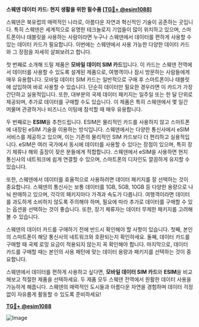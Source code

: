 **스웨덴 데이터 카드: 현지 생활을 위한 필수품 [[TG💪+ @esim1088](https://t.me/s/esim1088)]**

스웨덴은 북유럽의 매력적인 나라로, 아름다운 자연과 혁신적인 기술이 공존하는 곳입니다. 특히 스웨덴은 세계적으로 유명한 테크놀로지 기업들이 많이 위치하고 있으며, 스마트폰이나 태블릿을 사용하는 사람이라면 누구나 스웨덴에서 데이터를 편하게 사용할 수 있는 데이터 카드가 필요합니다. 이번에는 스웨덴에서 사용 가능한 다양한 데이터 카드와 그 장점을 자세히 살펴보려고 합니다.

첫 번째로 소개해 드릴 제품은 **모바일 데이터 SIM 카드**입니다. 이 카드는 스웨덴 전역에서 데이터를 사용할 수 있도록 설계된 제품으로, 여행객이나 잠시 방문하는 사람들에게 매우 유용합니다. 모바일 데이터 SIM 카드는 일반적으로 구매 후 스마트폰이나 태블릿에 삽입하여 바로 사용할 수 있습니다. 단순히 데이터만 필요한 경우라면 이 카드가 가장 간단하고 실용적입니다. 또한, 대부분의 국제 데이터 패키지는 일주일 또는 한 달 단위로 제공되며, 추가로 데이터를 구매할 수도 있습니다. 이 제품은 특히 스웨덴에서 몇 일간 머물며 관광하거나 비즈니스 미팅에 참석할 때 매우 유용합니다.

두 번째로는 **ESIM**을 추천드립니다. ESIM은 물리적인 카드를 사용하지 않고 스마트폰에 내장된 eSIM 기술을 이용하는 방식입니다. 스웨덴에서는 다양한 통신사에서 eSIM 서비스를 제공하고 있으며, 이는 기존의 물리적인 SIM 카드보다 더 편리하고 실용적입니다. eSIM은 여러 국가에서 동시에 데이터를 사용할 수 있다는 장점이 있으며, 특히 장기 체류나 해외 출장이 잦은 분들에게 적합합니다. 스웨덴에서 eSIM을 사용하면 현지 통신사의 네트워크에 쉽게 연결할 수 있으며, 스마트폰의 디자인도 깔끔하게 유지할 수 있습니다.

또한, 스웨덴에서 데이터를 효율적으로 사용하려면 데이터 패키지를 잘 선택하는 것이 중요합니다. 스웨덴의 통신사는 보통 데이터를 1GB, 5GB, 10GB 등 다양한 용량으로 나눠 판매하고 있으며, 각각의 패키지마다 가격과 속도가 다릅니다. 여행객이라면 데이터를 과도하게 소비하지 않도록 주의해야 하며, 필요에 따라 추가로 데이터를 구매할 수 있는 옵션을 선택하는 것이 좋습니다. 또한, 장기 체류자는 데이터 무제한 패키지를 고려해 볼 수 있습니다.

스웨덴의 데이터 카드를 구매하기 전에 반드시 확인해야 할 사항이 있습니다. 첫째, 본인의 스마트폰이 해당 통신사의 네트워크와 호환되는지 확인하세요. 둘째, 데이터 카드를 구매할 때 국제 로밍 요금이 적용되지 않는지 꼭 확인해야 합니다. 마지막으로, 데이터 카드를 구매할 때는 본인의 사용 패턴에 맞는 데이터 용량과 패키지를 선택하는 것이 중요합니다.

스웨덴에서 데이터를 편하게 사용하고 싶다면, **모바일 데이터 SIM 카드**와 **ESIM**을 비교해보고 적절한 제품을 선택하세요. 두 제품 모두 스웨덴 전역에서 원활한 데이터 사용을 가능하게 해줍니다. 스웨덴의 매력적인 도시들과 아름다운 자연을 경험하며 데이터 걱정 없이 자유롭게 활동할 수 있도록 준비하세요! 

**[TG💪+ @esim1088](https://t.me/s/esim1088)**  

![Image](https://i.postimg.cc/Y0z9fWf4/image.png)